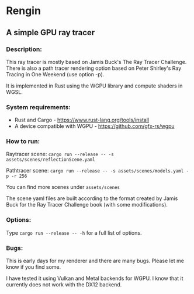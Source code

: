 # Rengin 
## A simple GPU ray tracer 
### Description:
This ray tracer is mostly based on Jamis Buck's The Ray Tracer Challenge. There is also a path tracer rendering option based on Peter Shirley's Ray Tracing in One Weekend (use option -p).

It is implemented in Rust using the WGPU library and compute shaders in WGSL.
### System requirements:
- Rust and Cargo - https://www.rust-lang.org/tools/install
- A device compatible with WGPU - https://github.com/gfx-rs/wgpu 

### How to run:
Raytracer scene:
`cargo run --release -- -s assets/scenes/reflectionScene.yaml`

Pathtracer scene:
`cargo run --release -- -s assets/scenes/models.yaml -p -r 256`

You can find more scenes under `assets/scenes`

The scene yaml files are built according to the format created by Jamis Buck for the Ray Tracer Challenge book (with some modifications).

### Options:
Type `cargo run --release -- -h` for a full list of options.

### Bugs:
This is early days for my renderer and there are many bugs. Please let me know if you find some.

I have tested it using Vulkan and Metal backends for WGPU. I know that it currently does not work with the DX12 backend.